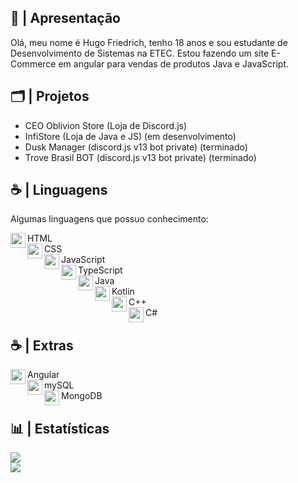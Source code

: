 ## 📜 | Apresentação 
 
Olá, meu nome é Hugo Friedrich, tenho 18 anos e sou estudante de Desenvolvimento de Sistemas na ETEC. Estou fazendo um site E-Commerce em angular para vendas de produtos Java e JavaScript.
## 🗂️ | Projetos
 
 <ul>
  <li>CEO Oblivion Store (Loja de Discord.js)
    <li>InfiStore (Loja de Java e JS) (em desenvolvimento)
  <li>Dusk Manager (discord.js v13 bot private) (terminado)
  <li>Trove Brasil BOT (discord.js v13 bot private) (terminado)
 </ul>
 
## ☕ | Linguagens
<p>Algumas linguagens que possuo conhecimento:</p>

<div>
<img src="https://skillicons.dev/icons?i=html" width=24 height=24 align="left">
HTML
</div>
<div>
<img src="https://skillicons.dev/icons?i=css" width=24 height=24 align="left">
CSS
</div>
<div>
<img src="https://skillicons.dev/icons?i=js" width=24 height=24 align="left">
JavaScript
</div>
<div>
<img src="https://skillicons.dev/icons?i=ts" width=24 height=24 align="left">
TypeScript
</div>
<div>
<img src="https://skillicons.dev/icons?i=java" width=24 height=24 align="left">
Java
</div>
<div>
<img src="https://skillicons.dev/icons?i=kotlin" width=24 height=24 align="left">
Kotlin
</div>
<div>
<img src="https://skillicons.dev/icons?i=cpp" width=24 height=24 align="left">
C++
</div>
<div>
<img src="https://skillicons.dev/icons?i=cs" width=24 height=24 align="left">
C#
</div>
 
## ☕ | Extras
<div>
<img src="https://skillicons.dev/icons?i=angular" width=24 height=24 align="left">
Angular
</div>
<div>
<img src="https://skillicons.dev/icons?i=mysql" width=24 height=24 align="left">
mySQL
</div>
<div>
<img src="https://skillicons.dev/icons?i=mongodb" width=24 height=24 align="left">
MongoDB
</div>
 
 ## 📊 | Estatísticas
 <img src="https://github-readme-stats-git-masterrstaa-rickstaa.vercel.app/api?username=Hugofriedrich369&theme=dark">
 <br>
 <img src="https://github-readme-stats.vercel.app/api/top-langs/?username=Hugofriedrich369&theme=dark">
 <br>
